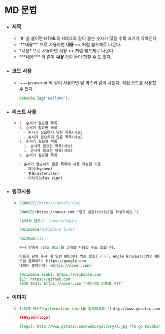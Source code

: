 # MD 문법

* ### 제목 

  *  '#' 을 붙이면 HTML의 H태그와 같이 붙는 숫자가 많을 수록 크기가 작아진다
  * '\*\*내용\*\*' 으로 사용하면 **내용** << 처럼 볼드체로 나온다.
  * \*내용\* 으로 사용하면 *내용* << 처럼 볼드체로 나온다. 
  * \*\*\*내용\*\*\* 와 같이 ***내용*** 처럼 둘이 합칠 수 도 있다.

* ### 코드 사용

  * \~\~\~javascript 와 같이 사용하면 밑 박스와 같이 나온다. 직접 코드를 사용할 수 있다.

    ~~~javascript
    console.log('HelloMD');
    ~~~

* ### 리스트 사용

  * ~~~markdown
    1. 순서가 필요한 목록
    1. 순서가 필요한 목록
      - 순서가 필요하지 않은 목록(서브) 
      - 순서가 필요하지 않은 목록(서브) 
    1. 순서가 필요한 목록
      1. 순서가 필요한 목록(서브)
      1. 순서가 필요한 목록(서브)
    1. 순서가 필요한 목록
    
    - 순서가 필요하지 않은 목록에 사용 가능한 기호
      - 대쉬(hyphen)
      * 별표(asterisks)
      + 더하기(plus sign)
    ~~~

* ### 링크사용

  * ~~~markdown
    [GOOGLE](https://google.com)
    
    [NAVER](https://naver.com "링크 설명(title)을 작성하세요.")
    
    [상대적 참조](../users/login)
    
    [Dribbble][Dribbble link]
    
    [GitHub][1]
    
    문서 안에서 [참조 링크]를 그대로 사용할 수도 있습니다.
    
    다음과 같이 문서 내 일반 URL이나 꺾쇠 괄호(`< >`, Angle Brackets)안의 URL은 자동으로 링크를 사용합니다.
    구글 홈페이지: https://google.com
    네이버 홈페이지: <https://naver.com>
    
    [Dribbble link]: https://dribbble.com
    [1]: https://github.com
    [참조 링크]: https://naver.com "네이버로 이동합니다!"
    ~~~

* ### 이미지

  * ~~~markdown
    ![대체 텍스트(alternative text)를 입력하세요!](http://www.gstatic.com/webp/gallery/5.jpg "링크 설명(title)을 작성하세요.")
    
    ![Kayak][logo]
    
    [logo]: http://www.gstatic.com/webp/gallery/2.jpg "To go kayaking."
    ~~~

[참고한 링크]:https://heropy.blog/2017/09/30/markdown/

